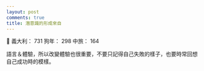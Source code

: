 ```yaml
---
layout: post
comments: true
title: 潛意識的形成來自
---
```


:information_desk_person: 義大利： 731 狗年： 298 中旅： 164


語言＆體驗，所以改變體驗也很重要，不要只記得自己失敗的樣子，也要時常回想自己成功時的模樣。
